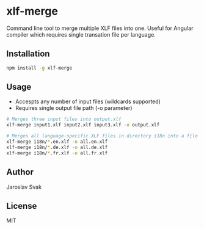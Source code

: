 # xlf-merge
Command line tool to merge multiple XLF files into one.
Useful for Angular compiler which requires single transation file per language.

## Installation
```bash
npm install -g xlf-merge
```

## Usage
- Accespts any number of input files (wildcards supported)
- Requires single output file path (-o parameter)
```bash
# Merges three input files into output.xlf
xlf-merge input1.xlf input2.xlf input3.xlf -o output.xlf

# Merges all language-specific XLF files in directory i18n into a file with all translations per language
xlf-merge i18n/*.en.xlf -o all.en.xlf
xlf-merge i18n/*.de.xlf -o all.de.xlf
xlf-merge i18n/*.fr.xlf -o all.fr.xlf
```

## Author
Jaroslav Svak

## License
MIT
